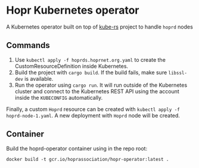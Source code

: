 # Hopr Kubernetes operator

A Kubernetes operator built on top of [kube-rs](https://github.com/clux/kube-rs) project to handle `hoprd` nodes

## Commands

1. Use `kubectl apply -f hoprds.hoprnet.org.yaml` to create the CustomResourceDefinition inside Kubernetes.
2. Build the project with `cargo build`. If the build fails, make sure `libssl-dev` is available.
3. Run the operator using `cargo run`. It will run outside of the Kubernetes cluster and connect to the Kubernetes REST API using the account inside the `KUBECONFIG` automatically.

Finally, a custom `Hoprd` resource can be created with `kubectl apply -f hoprd-node-1.yaml`. A new deployment with `Hoprd` node will be created.

## Container
Build the hoprd-operator container using in the repo root:

```shell
docker build -t gcr.io/hoprassociation/hopr-operator:latest .
```
